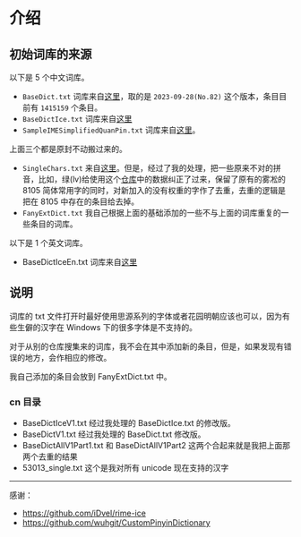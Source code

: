 # 介绍

## 初始词库的来源

以下是 5 个中文词库。

- `BaseDict.txt` 词库来自[这里](https://github.com/wuhgit/CustomPinyinDictionary)，取的是 `2023-09-28(No.82)` 这个版本，条目目前有 `1415159` 个条目。
- `BaseDictIce.txt` 词库来自[这里](https://github.com/iDvel/rime-ice)
- `SampleIMESimplifiedQuanPin.txt` 词库来自[这里](https://github.com/microsoft/Windows-classic-samples/tree/main/Samples/IME/cpp/SampleIME/Dictionary)。

上面三个都是原封不动搬过来的。

- `SingleChars.txt` 来自[这里](https://github.com/iDvel/rime-ice)。但是，经过了我的处理，把一些原来不对的拼音，比如，绿(lv)给使用这个[仓库](https://github.com/mozillazg/pinyin-data/blob/master/pinyin.txt)中的数据纠正了过来，保留了原有的雾凇的 8105 简体常用字的同时，对新加入的没有权重的字作了去重，去重的逻辑是把在 8105 中存在的条目给去掉。
- `FanyExtDict.txt` 我自己根据上面的基础添加的一些不与上面的词库重复的一些条目的词库。

以下是 1 个英文词库。

- BaseDictIceEn.txt 词库来自[这里](https://github.com/iDvel/rime-ice)

## 说明

词库的 txt 文件打开时最好使用思源系列的字体或者花园明朝应该也可以，因为有些生僻的汉字在 Windows 下的很多字体是不支持的。

对于从别的仓库搜集来的词库，我不会在其中添加新的条目，但是，如果发现有错误的地方，会作相应的修改。

我自己添加的条目会放到 FanyExtDict.txt 中。

### cn 目录

- BaseDictIceV1.txt 经过我处理的 BaseDictIce.txt 的修改版。
- BaseDictV1.txt 经过我处理的 BaseDict.txt 修改版。
- BaseDictAllV1Part1.txt 和 BaseDictAllV1Part2 这两个合起来就是我把上面那两个去重的结果
- 53013_single.txt 这个是我对所有 unicode 现在支持的汉字

---

感谢：

- <https://github.com/iDvel/rime-ice>
- <https://github.com/wuhgit/CustomPinyinDictionary>


